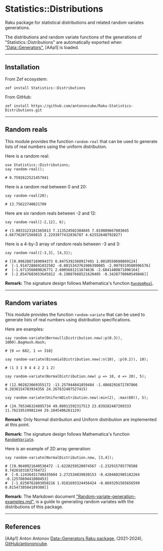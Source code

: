 
# Statistics::Distributions

Raku package for statistical distributions and related random variates generations.

The distributions and random variate functions of the generations of "Statistics::Distributions"
are automatically exported when ["Data::Generators"](https://raku.land/zef:antononcube/Data::Generators), [AAp1] is loaded.

-----

## Installation

From Zef ecosystem:

```
zef install Statistics::Distributions
```

From GitHub:

```
zef install https://github.com/antononcube/Raku-Statistics-Distributions.git
```


------

## Random reals

This module provides the function `random-real` that can be used to generate lists of real numbers
using the uniform distribution.

Here is a random real:

```perl6
use Statistics::Distributions;
say random-real(); 
```
```
# 0.7592622521457041
```

Here is a random real between 0 and 20:

```perl6
say random-real(20); 
```
```
# 13.75622740821709
```

Here are six random reals between -2 and 12:

```perl6
say random-real([-2,12], 6);
```
```
# (3.0033123181565013 7.113524502384845 7.819889667003045 4.667762071569815 2.2293977432836787 4.62552640792827)
```

Here is a 4-by-3 array of random reals between -3 and 3:

```perl6
say random-real([-3,3], [4,3]);
```
```
# [[0.8962887169094373 0.8475392360917491 1.0010550608069124]
#  [-1.9147288691032502 -0.0015343761906390085 -2.9979319508996576]
#  [-1.671356089026771 2.6005681211674636 -2.6841480871096164]
#  [-2.8547683653645812 -0.19887668521620405 -0.3428770060549846]]
```


**Remark:** The signature design follows Mathematica's function
[`RandomReal`](https://reference.wolfram.com/language/ref/RandomVariate.html).


------

## Random variates

This module provides the function `random-variate` that can be used to generate lists of real numbers
using distribution specifications.

Here are examples:

```perl6
say random-variate(BernoulliDistribution.new(:p(0.3)), 1000).BagHash.Hash; 
```
```
# {0 => 682, 1 => 318}
```

```perl6
say random-variate(BinomialDistribution.new(:n(10), :p(0.2)), 10); 
```
```
# (1 3 1 0 4 4 2 2 1 2)
```

```perl6
say random-variate(NormalDistribution.new( µ => 10, σ => 20), 5); 
```
```
# (12.902823669355172 -13.257944841859484 -1.4868291672787866 0.2038154783934356 24.267632487527415)
```

```perl6
say random-variate(UniformDistribution.new(:min(2), :max(60)), 5);
```
```
# (24.785346324895734 49.08911592317513 23.839282487269333 11.76219519981244 29.1045406261129)
```

**Remark:** Only Normal distribution and Uniform distribution are implemented at this point.

**Remark:** The signature design follows Mathematica's function
[`RandomVariate`](https://reference.wolfram.com/language/ref/RandomVariate.html).

Here is an example of 2D array generation:

```perl6
say random-variate(NormalDistribution.new, [3,4]);
```
```
# [[0.9640921640530472 -1.6220259520074567 -2.232915785778588 0.7428103187276472]
#  [-0.12436431748435604 2.272534039830153 -0.4204602985182264 -0.1257869441808453]
#  [-1.8250762803050216 1.9181693324456424 -0.8693291565656599 0.8154730584189308]]
```

**Remark:** The Markdown document 
["Random-variate-generation-examples.md"](https://github.com/antononcube/Raku-Statistics-Distributions/blob/main/docs/Random-variate-generation-examples.md),
is a guide to generating random variates with the distributions of this package.

---------

## References

[AAp1] Anton Antonov
[Data::Generators Raku package](https://github.com/antononcube/Raku-Data-Generators),
(2021-2024),
[GitHub/antononcube](https://github.com/antononcube).
